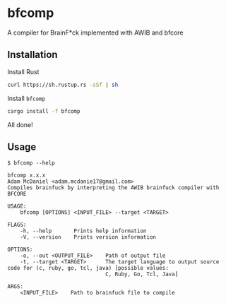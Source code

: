 # bfcomp
A compiler for BrainF*ck implemented with AWIB and bfcore

## Installation

Install Rust

```bash
curl https://sh.rustup.rs -sSf | sh
```

Install `bfcomp`

```bash
cargo install -f bfcomp
```

All done!

## Usage 

```
$ bfcomp --help

bfcomp x.x.x
Adam McDaniel <adam.mcdanie17@gmail.com>
Compiles brainfuck by interpreting the AWIB brainfuck compiler with BFCORE

USAGE:
    bfcomp [OPTIONS] <INPUT_FILE> --target <TARGET>

FLAGS:
    -h, --help       Prints help information
    -V, --version    Prints version information

OPTIONS:
    -o, --out <OUTPUT_FILE>    Path of output file
    -t, --target <TARGET>      The target language to output source code for (c, ruby, go, tcl, java) [possible values:
                               C, Ruby, Go, Tcl, Java]

ARGS:
    <INPUT_FILE>    Path to brainfuck file to compile
```